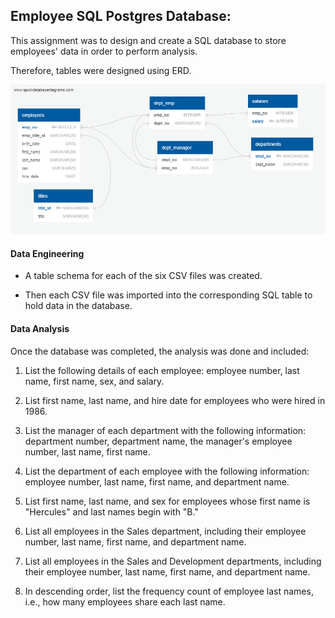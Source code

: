 
## Employee SQL Postgres Database: 




This assignment was to design and create a SQL database to store employees' data in order to perform analysis.

Therefore, tables were designed using ERD. 

![](EmployeeSQL/imagesql/ERD%20QuickDBD.png)


#### Data Engineering

* A table schema for each of the six CSV files was created.

* Then each CSV file was imported into the corresponding SQL table to hold data in the database.  

#### Data Analysis

Once the database was completed, the analysis was done and included:

1. List the following details of each employee: employee number, last name, first name, sex, and salary.

2. List first name, last name, and hire date for employees who were hired in 1986.

3. List the manager of each department with the following information: department number, department name, the manager's employee number, last name, first name.

4. List the department of each employee with the following information: employee number, last name, first name, and department name.

5. List first name, last name, and sex for employees whose first name is "Hercules" and last names begin with "B."

6. List all employees in the Sales department, including their employee number, last name, first name, and department name.

7. List all employees in the Sales and Development departments, including their employee number, last name, first name, and department name.

8. In descending order, list the frequency count of employee last names, i.e., how many employees share each last name.




